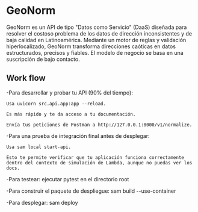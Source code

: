 # GeoNorm

GeoNorm es un API  de tipo "Datos como Servicio" (DaaS) diseñada para resolver el costoso problema de los datos de dirección inconsistentes y de baja calidad en Latinoamérica. Mediante un motor de reglas y validación hiperlocalizado, GeoNorm transforma direcciones caóticas en datos estructurados, precisos y fiables. El modelo de negocio se basa en una suscripción de bajo contacto.

## Work flow

-Para desarrollar y probar tu API (90% del tiempo):

    Usa uvicorn src.api.app:app --reload.

    Es más rápido y te da acceso a tu documentación.

    Envía tus peticiones de Postman a http://127.0.0.1:8000/v1/normalize.

-Para una prueba de integración final antes de desplegar:

    Usa sam local start-api.

    Esto te permite verificar que tu aplicación funciona correctamente dentro del contexto de simulación de Lambda, aunque no puedas ver los docs.

-Para testear: ejecutar pytest en el directorio root

-Para construir el paquete de despliegue: sam build --use-container

-Para desplegar: sam deploy
